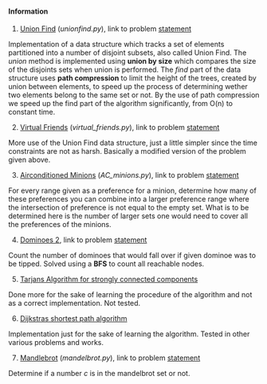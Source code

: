 #### Information
1. [Union Find](https://github.com/fr3632ho/various/blob/master/src/medium/unionfind.py) (*unionfind.py*), link to problem [statement](https://open.kattis.com/problems/unionfind)

Implementation of a data structure which tracks a set of elements partitioned into a number of disjoint subsets, also called Union Find. The *union* method is implemented using **union by size** which compares the size of the disjoints sets when union is performed. The *find* part of the data structure uses **path compression** to limit the height of the trees, created by union between elements, to speed up the process of determining wether two elements belong to the same set or not. By the use of path compression we speed up the find part of the algorithm significantly, from O(n) to constant time.

2. [Virtual Friends](https://github.com/fr3632ho/various/blob/master/src/medium/virtual_friends.py) (*virtual_friends.py*), link to problem [statement](https://open.kattis.com/problems/virtualfriends)

More use of the Union Find data structure, just a little simpler since the time constraints are not as harsh. Basically a modified version of the problem given above.

3. [Airconditioned Minions](https://github.com/fr3632ho/various/blob/master/src/medium/AC_minions.py) (*AC_minions.py*), link to problem [statement](https://open.kattis.com/problems/airconditioned)

For every range given as a preference for a minion, determine how many of these preferences you can combine into a larger preference range where the intersection of preference is not equal to the empty set. What is to be determined here is the number of larger sets one would need to cover all the preferences of the minions.

4. [Dominoes 2](https://github.com/fr3632ho/various/blob/master/src/medium/dominoes_2.py), link to problem [statement](https://open.kattis.com/problems/dominoes2)

Count the number of dominoes that would fall over if given dominoe was to be tipped. Solved using a **BFS** to count all reachable nodes.

5. [Tarjans Algorithm for strongly connected components](https://github.com/fr3632ho/various/blob/master/src/medium/tarjan_scc.py)

Done more for the sake of learning the procedure of the algorithm and not as a correct implementation. Not tested.

6. [Dijkstras shortest path algorithm](https://github.com/fr3632ho/various/blob/master/src/medium/dijkstra.py)

Implementation just for the sake of learning the algorithm. Tested in other various problems and works.

7. [Mandlebrot](https://github.com/fr3632ho/various/blob/master/src/medium/mandlebrot.py) (*mandelbrot.py*), link to problem [statement](https://open.kattis.com/problems/mandelbrot)

Determine if a number *c* is in the mandelbrot set or not. 


